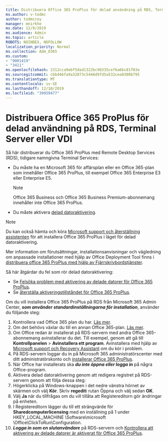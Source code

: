 ```yaml
---
title: Distribuera Office 365 ProPlus för delad användning på RDS, Terminal Server eller VDI
ms.author: v-todmc
author: todmccoy
manager: mnirkhe
ms.date: 12/9/2019
ms.audience: Admin
ms.topic: article
ROBOTS: NOINDEX, NOFOLLOW
localization_priority: Normal
ms.collection: Adm_O365
ms.custom:
- "9001419"
- "3411"
ms.openlocfilehash: 2312cca9ebf5dad1322bc98335cef6a6bc81f03e
ms.sourcegitcommit: cbbd46fa9a32873c5446d9fd5a532cea0300b795
ms.translationtype: MT
ms.contentlocale: sv-SE
ms.lasthandoff: 12/10/2019
ms.locfileid: "39959477"
---
```

# <a name="deploying-office-365-proplus-for-shared-use-on-rds-terminal-server-or-vdi"></a>Distribuera Office 365 ProPlus för delad användning på RDS, Terminal Server eller VDI

Så här distribuerar du Office 365 ProPlus med Remote Desktop Services (RDS), tidigare namngivna Terminal Services:
- Du måste ha en Microsoft 365 för affärsplan eller en Office 365-plan som innehåller Office 365 ProPlus, till exempel Office 365 Enterprise E3 eller Enterprise E5.
   > [!NOTE] 
   > Office 365 Business och Office 365 Business Premium-abonnemang innehåller inte Office 365 ProPlus.
- Du måste aktivera [delad datoraktivering](https://docs.microsoft.com/DeployOffice/overview-of-shared-computer-activation-for-office-365-proplus).

> [!NOTE]
> Du kan också hämta och köra [Microsoft support och återställning assistenten](https://aka.ms/SaRA_OfficeSCA_M365Portal) för att installera Office 365 ProPlus i läget för delad datoraktivering.

Mer information om förutsättningar, installationsanvisningar och vägledning om anpassade installationer med hjälp av Office Deployment Tool finns i [distribuera office 365 ProPlus med hjälp av Fjärrskrivbordstjänster](https://docs.microsoft.com/DeployOffice/deploy-office-365-proplus-by-using-remote-desktop-services).

Så här åtgärdar du fel som rör delad datoraktivering:
- Se [Felsöka problem med aktivering av delade datorer för Office 365 ProPlus](https://docs.microsoft.com/DeployOffice/troubleshoot-issues-with-shared-computer-activation-for-office-365-proplus).
- Se [återställa aktiveringstillståndet för Office 365 ProPlus](https://go.microsoft.com/fwlink/?linkid=2109218).

Om du vill installera Office 365 ProPlus på RDS från Microsoft 365 Admin Center, ***som använder standardinställningarna för installation***, använder du följande steg:

1.  Kontrollera vad Office 365 plan du har. [Läs mer](https://docs.microsoft.com/office365/admin/admin-overview/what-subscription-do-i-have).
2.  Om det behövs växlar du till en annan Office 365-plan. [Läs mer](https://docs.microsoft.com/office365/admin/subscriptions-and-billing/switch-to-a-different-plan).
3.  Om Office redan är installerat på RDS-servern med andra Office 365-abonnemang avinstallerar du det. Till exempel, genom att gå till **Kontrollpanelen** > **Avinstallera ett program**. Avinstallera med hjälp av [Microsoft support och Recovery Assistant](https://aka.ms/SARA-OfficeUninstall-Alchemy) om du kör i problem.
4.  På RDS-servern loggar du in på Microsoft 365 administratörscenter med ditt administratörskonto och [installerar Office 365 ProPlus](https://portal.office.com/OLS/MySoftware.aspx).
5.  När Office har installerats ska ***du inte öppna eller logga in*** på några Office-program.
6.  Aktivera delad datoraktivering genom att redigera registret på RDS-servern genom att följa dessa steg:
   1. Högerklicka på Windows-knappen i det nedre vänstra hörnet av skärmen och välj **Kör**. Skriv **regedit**i rutan Öppna och välj sedan **OK**.
   2. Välj **Ja** när du tillfrågas om du vill tillåta att Registereditorn gör ändringar på enheten.
   3. I Registereditorn lägger du till ett strängvärde för **Sharedcomputerlicensing** med en inställning på 1 under HKEY_LOCAL_MACHINE \Software\microsoft \Office\ClickToRun\Configuration.
   4. ***Logga in som en slutanvändare*** på RDS-servern och [Kontrollera att aktivering av delade datorer är aktiverat för Office 365 ProPlus](https://docs.microsoft.com/DeployOffice/troubleshoot-issues-with-shared-computer-activation-for-office-365-proplus#verify-that-activation-for-office-365-proplus-succeeded).

